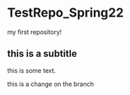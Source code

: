 # TestRepo_Spring22
my first repository! 

## this is a subtitle

this is some text. 

this is a change on the branch
